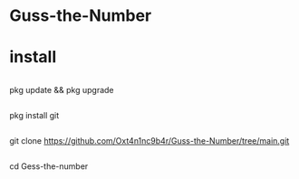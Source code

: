 # Guss-the-Number 

# install 
```

```
 pkg update && pkg upgrade 
 ```

 ``` 
 pkg install git 
 ```

 ```
git clone https://github.com/Oxt4n1nc9b4r/Guss-the-Number/tree/main.git 
  ```

  ```
cd Gess-the-number
  ```

  ```
  
  
